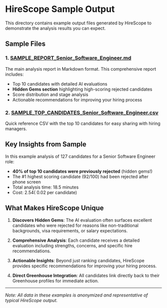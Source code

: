 # HireScope Sample Output

This directory contains example output files generated by HireScope to demonstrate the analysis results you can expect.

## Sample Files

### 1. [SAMPLE_REPORT_Senior_Software_Engineer.md](SAMPLE_REPORT_Senior_Software_Engineer.md)
The main analysis report in Markdown format. This comprehensive report includes:
- Top 10 candidates with detailed AI evaluations
- **Hidden Gems section** highlighting high-scoring rejected candidates
- Score distribution and stage analysis
- Actionable recommendations for improving your hiring process

### 2. [SAMPLE_TOP_CANDIDATES_Senior_Software_Engineer.csv](SAMPLE_TOP_CANDIDATES_Senior_Software_Engineer.csv)
Quick reference CSV with the top 10 candidates for easy sharing with hiring managers.

## Key Insights from Sample

In this example analysis of 127 candidates for a Senior Software Engineer role:
- **40% of top 10 candidates were previously rejected** (hidden gems!)
- The #1 highest scoring candidate (92/100) had been rejected after phone screen
- Total analysis time: 18.5 minutes
- Cost: $2.54 (~$0.02 per candidate)

## What Makes HireScope Unique

1. **Discovers Hidden Gems**: The AI evaluation often surfaces excellent candidates who were rejected for reasons like non-traditional backgrounds, visa requirements, or salary expectations.

2. **Comprehensive Analysis**: Each candidate receives a detailed evaluation including strengths, concerns, and specific hire recommendations.

3. **Actionable Insights**: Beyond just ranking candidates, HireScope provides specific recommendations for improving your hiring process.

4. **Direct Greenhouse Integration**: All candidates link directly back to their Greenhouse profiles for immediate action.

---

*Note: All data in these examples is anonymized and representative of typical HireScope output.*